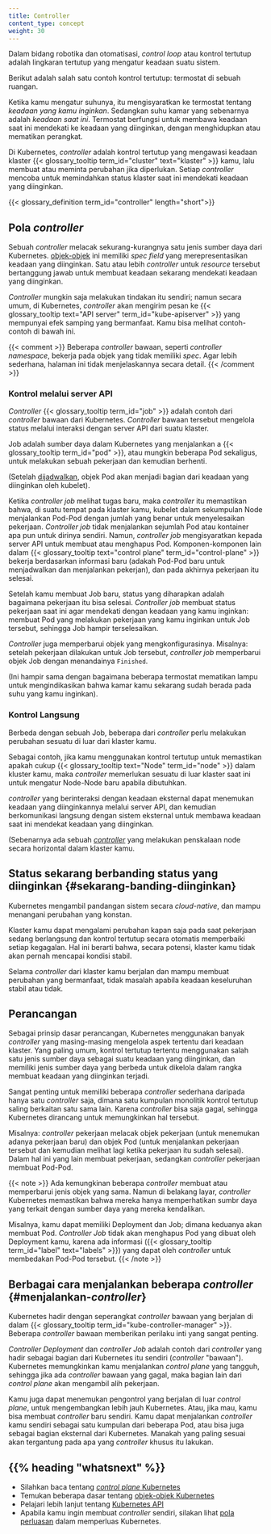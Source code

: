 ```yaml
---
title: Controller
content_type: concept
weight: 30
---
```


<!-- overview -->

Dalam bidang robotika dan otomatisasi, _control loop_ atau kontrol tertutup adalah
lingkaran tertutup yang mengatur keadaan suatu sistem.

Berikut adalah salah satu contoh kontrol tertutup: termostat di sebuah ruangan.

Ketika kamu mengatur suhunya, itu mengisyaratkan ke termostat
tentang *keadaan yang kamu inginkan*. Sedangkan suhu kamar yang sebenarnya 
adalah *keadaan saat ini*. Termostat berfungsi untuk membawa keadaan saat ini
mendekati ke keadaan yang diinginkan, dengan menghidupkan atau mematikan 
perangkat.

Di Kubernetes, _controller_ adalah kontrol tertutup yang mengawasi keadaan klaster
{{< glossary_tooltip term_id="cluster" text="klaster" >}} kamu, lalu membuat atau meminta 
perubahan jika diperlukan. Setiap _controller_ mencoba untuk memindahkan status 
klaster saat ini mendekati keadaan yang diinginkan.

{{< glossary_definition term_id="controller" length="short">}}




<!-- body -->

## Pola _controller_ 

Sebuah _controller_ melacak sekurang-kurangnya satu jenis sumber daya dari 
Kubernetes.
[objek-objek](/id/docs/concepts/overview/working-with-objects/kubernetes-objects/) ini
memiliki *spec field* yang merepresentasikan keadaan yang diinginkan. Satu atau 
lebih _controller_ untuk *resource* tersebut bertanggung jawab untuk membuat 
keadaan sekarang mendekati keadaan yang diinginkan.

_Controller_ mungkin saja melakukan tindakan itu sendiri; namun secara umum, di 
Kubernetes, _controller_ akan mengirim pesan ke
{{< glossary_tooltip text="API server" term_id="kube-apiserver" >}} yang 
mempunyai efek samping yang bermanfaat. Kamu bisa melihat contoh-contoh 
di bawah ini.

{{< comment >}}
Beberapa _controller_ bawaan, seperti _controller namespace_, bekerja pada objek
yang tidak memiliki *spec*. Agar lebih sederhana, halaman ini tidak 
menjelaskannya secara detail.
{{< /comment >}}

### Kontrol melalui server API

_Controller_ {{< glossary_tooltip term_id="job" >}} adalah contoh dari _controller_
bawaan dari Kubernetes. _Controller_ bawaan tersebut mengelola status melalui
interaksi dengan server API dari suatu klaster.

Job adalah sumber daya dalam Kubernetes yang menjalankan a
{{< glossary_tooltip term_id="pod" >}}, atau mungkin beberapa Pod sekaligus, 
untuk melakukan sebuah pekerjaan dan kemudian berhenti.

(Setelah [dijadwalkan](/en/docs/concepts/scheduling-eviction/), objek Pod 
akan menjadi bagian dari keadaan yang diinginkan oleh kubelet).

Ketika _controller job_ melihat tugas baru, maka _controller_ itu memastikan bahwa, 
di suatu tempat pada klaster kamu, kubelet dalam sekumpulan Node menjalankan 
Pod-Pod dengan jumlah yang benar untuk menyelesaikan pekerjaan. _Controller job_ 
tidak menjalankan sejumlah Pod atau kontainer apa pun untuk dirinya sendiri. 
Namun, _controller job_ mengisyaratkan kepada server API untuk  membuat atau 
menghapus Pod. Komponen-komponen lain dalam
{{< glossary_tooltip text="control plane" term_id="control-plane" >}}
bekerja berdasarkan informasi baru (adakah Pod-Pod baru untuk menjadwalkan dan 
menjalankan pekerjan), dan pada akhirnya pekerjaan itu selesai.

Setelah kamu membuat Job baru, status yang diharapkan adalah bagaimana 
pekerjaan itu bisa selesai. _Controller job_ membuat status pekerjaan saat ini 
agar mendekati dengan keadaan yang kamu inginkan: membuat Pod yang melakukan 
pekerjaan yang kamu inginkan untuk Job tersebut, sehingga Job hampir 
terselesaikan.

_Controller_ juga memperbarui objek yang mengkonfigurasinya. Misalnya: setelah 
pekerjaan dilakukan untuk Job tersebut, _controller job_ memperbarui objek Job 
dengan menandainya `Finished`.

(Ini hampir sama dengan bagaimana beberapa termostat mematikan lampu untuk 
mengindikasikan bahwa kamar kamu sekarang sudah berada pada suhu yang kamu 
inginkan).

### Kontrol Langsung

Berbeda dengan sebuah Job, beberapa dari _controller_ perlu melakukan perubahan
sesuatu di luar dari klaster kamu.

Sebagai contoh, jika kamu menggunakan kontrol tertutup untuk memastikan apakah 
cukup {{< glossary_tooltip text="Node" term_id="node" >}}
dalam kluster kamu, maka _controller_ memerlukan sesuatu di luar klaster saat ini 
untuk mengatur Node-Node baru apabila dibutuhkan.

_controller_ yang berinteraksi dengan keadaan eksternal dapat menemukan keadaan 
yang diinginkannya melalui server API, dan kemudian berkomunikasi langsung 
dengan sistem eksternal untuk membawa keadaan saat ini mendekat keadaan yang 
diinginkan.

(Sebenarnya ada sebuah [_controller_](https://github.com/kubernetes/autoscaler/) yang melakukan penskalaan node secara 
horizontal dalam klaster kamu.

## Status sekarang berbanding status yang diinginkan {#sekarang-banding-diinginkan}

Kubernetes mengambil pandangan sistem secara _cloud-native_, dan mampu menangani
perubahan yang konstan.

Klaster kamu dapat mengalami perubahan kapan saja pada saat pekerjaan sedang 
berlangsung dan kontrol tertutup secara otomatis memperbaiki setiap kegagalan.
Hal ini berarti bahwa, secara potensi, klaster kamu tidak akan pernah mencapai 
kondisi stabil.

Selama _controller_ dari klaster kamu berjalan dan mampu membuat perubahan yang 
bermanfaat, tidak masalah apabila keadaan keseluruhan stabil atau tidak.

## Perancangan

Sebagai prinsip dasar perancangan, Kubernetes menggunakan banyak _controller_ yang 
masing-masing mengelola aspek tertentu dari keadaan klaster. Yang paling umum, 
kontrol tertutup tertentu menggunakan salah satu jenis sumber daya 
sebagai suatu keadaan yang diinginkan, dan memiliki jenis sumber daya yang 
berbeda untuk dikelola dalam rangka membuat keadaan yang diinginkan terjadi.

Sangat penting untuk memiliki beberapa _controller_ sederhana daripada hanya satu 
_controller_ saja, dimana satu kumpulan monolitik kontrol tertutup saling 
berkaitan satu sama lain. Karena _controller_ bisa saja gagal, sehingga Kubernetes
dirancang untuk memungkinkan hal tersebut.

Misalnya: _controller_ pekerjaan melacak objek pekerjaan (untuk menemukan
adanya pekerjaan baru) dan objek Pod (untuk menjalankan pekerjaan tersebut dan 
kemudian melihat lagi ketika pekerjaan itu sudah selesai). Dalam hal ini yang 
lain membuat pekerjaan, sedangkan _controller_ pekerjaan membuat Pod-Pod.

{{< note >}}
Ada kemungkinan beberapa _controller_ membuat atau memperbarui jenis objek yang 
sama. Namun di belakang layar, _controller_ Kubernetes memastikan bahwa mereka 
hanya memperhatikan sumbr daya yang terkait dengan sumber daya yang mereka 
kendalikan.

Misalnya, kamu dapat memiliki Deployment dan Job; dimana keduanya akan membuat 
Pod. _Controller Job_ tidak akan menghapus Pod yang dibuat oleh Deployment kamu,
karena ada informasi ({{< glossary_tooltip term_id="label" text="labels" >}})
yang dapat oleh _controller_ untuk membedakan Pod-Pod tersebut.
{{< /note >}}

## Berbagai cara menjalankan beberapa _controller_ {#menjalankan-_controller_}

Kubernetes hadir dengan seperangkat _controller_ bawaan yang berjalan di dalam
{{< glossary_tooltip term_id="kube-controller-manager" >}}. Beberapa _controller_
bawaan memberikan perilaku inti yang sangat penting.

_Controller Deployment_ dan _controller Job_ adalah contoh dari _controller_ yang
hadir sebagai bagian dari Kubernetes itu sendiri (_controller_ "bawaan").
Kubernetes memungkinkan kamu menjalankan _control plane_ yang tangguh, sehingga 
jika ada _controller_ bawaan yang gagal, maka bagian lain dari _control plane_ akan 
mengambil alih pekerjaan.

Kamu juga dapat menemukan pengontrol yang berjalan di luar _control plane_, untuk 
mengembangkan lebih jauh Kubernetes. Atau, jika mau, kamu bisa membuat 
_controller_ baru sendiri. Kamu dapat menjalankan _controller_ kamu sendiri sebagai
satu kumpulan dari beberapa Pod, atau bisa juga sebagai bagian eksternal dari 
Kubernetes. Manakah yang paling sesuai akan tergantung pada apa yang _controller_
khusus itu lakukan.



## {{% heading "whatsnext" %}}

* Silahkan baca tentang [_control plane_ Kubernetes](/docs/concepts/#kubernetes-control-plane)
* Temukan beberapa dasar tentang [objek-objek Kubernetes](/docs/concepts/#kubernetes-objects)
* Pelajari lebih lanjut tentang [Kubernetes API](/id/docs/concepts/overview/kubernetes-api/)
* Apabila kamu ingin membuat _controller_ sendiri, silakan lihat [pola perluasan](/id/docs/concepts/extend-kubernetes/extend-cluster/#extension-patterns) dalam memperluas Kubernetes.

